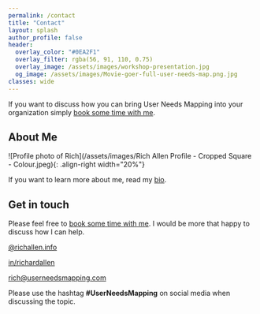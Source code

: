 ```yaml
---
permalink: /contact
title: "Contact"
layout: splash
author_profile: false
header: 
  overlay_color: "#0EA2F1"
  overlay_filter: rgba(56, 91, 110, 0.75)
  overlay_image: /assets/images/workshop-presentation.jpg
  og_image: /assets/images/Movie-goer-full-user-needs-map.png.jpg
classes: wide
---
```


If you want to discuss how you can bring User Needs Mapping into your organization simply [book some time with me](https://app.reclaim.ai/m/richard-allen/high-priority-meeting).

## About Me

![Profile photo of Rich](/assets/images/Rich Allen Profile - Cropped Square - Colour.jpeg){: .align-right width="20%"}

If you want to learn more about me, read my [bio](https://richallen.info/bio).

## Get in touch

Please feel free to [book some time with me](https://app.reclaim.ai/m/richard-allen/high-priority-meeting). I would be more that happy to discuss how I can help.

<i class="fa-brands fa-bluesky" title="Blue Sky"></i>
[@richallen.info](https://bsky.app/profile/richallen.info)

<i class="fa-brands fa-linkedin" title="LinkedIn"></i>
[in/richardallen](https://www.linkedin.com/in/richardallen/)  

<i class="fas fa-envelope" title="Email"></i>
[rich@userneedsmapping.com](mailto:rich@userneedsmapping.com)

Please use the hashtag **#UserNeedsMapping** on social media when discussing the topic.
